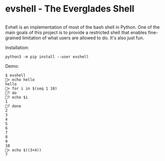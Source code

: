 # evshell - The Everglades Shell

<span style="display: inline-block"><p>Evhell is an implementation of most of the bash shell in Python. One of the main goals of this project is to provide a restricted shell that enables fine-grained limitation of what users are allowed to do. It's also just fun.</p></span>

Installation:

```
python3 -m pip install --user evshell
```

Demo:
```
$ evshell
🍰> echo hello
hello
🍰> for i in $(seq 1 10)
🍰? do
🍰? echo $i
1
🍰? done
2
3
4
5
6
7
8
9
10
🍰> echo $((3+4))
7
```

